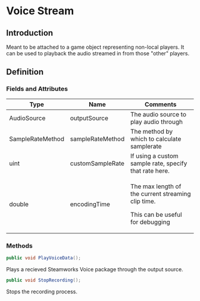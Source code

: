 # Voice Stream

## Introduction

Meant to be attached to a game object representing non-local players. It can be used to playback the audio streamed in from those "other" players.

## Definition

### Fields and Attributes

| Type             | Name             | Comments                                                                                                 |
| ---------------- | ---------------- | -------------------------------------------------------------------------------------------------------- |
| AudioSource      | outputSource     | The audio source to play audio through                                                                   |
| SampleRateMethod | sampleRateMethod | The method by which to calculate samplerate                                                              |
| uint             | customSampleRate | If using a custom sample rate, specify that rate here.                                                   |
| double           | encodingTime     | <p>The max length of the current streaming clip time. </p><p></p><p>This can be useful for debugging</p> |

### Methods

```csharp
public void PlayVoiceData();
```

Plays a recieved Steamworks Voice package through the output source.

```csharp
public void StopRecording();
```

Stops the recording process.
